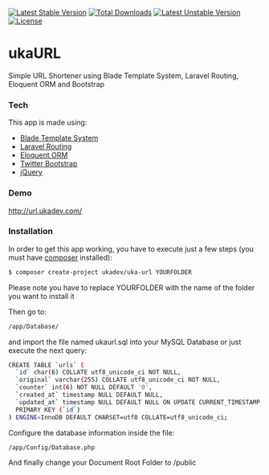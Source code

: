 [![Latest Stable Version](https://poser.pugx.org/ukadev/uka-url/v/stable.svg)](https://packagist.org/packages/ukadev/uka-url) 
[![Total Downloads](https://poser.pugx.org/ukadev/uka-url/downloads.svg)](https://packagist.org/packages/ukadev/uka-url) 
[![Latest Unstable Version](https://poser.pugx.org/ukadev/uka-url/v/unstable.svg)](https://packagist.org/packages/ukadev/uka-url) 
[![License](https://poser.pugx.org/ukadev/blogfolio/license.svg)](https://packagist.org/packages/ukadev/uka-url)
# ukaURL
Simple URL Shortener using Blade Template System, Laravel Routing, Eloquent ORM and Bootstrap

### Tech
This app is made using:
  - [Blade Template System](https://github.com/PhiloNL/Laravel-Blade)
  - [Laravel Routing](https://github.com/illuminate/routing)
  - [Eloquent ORM](https://github.com/illuminate/database)
  - [Twitter Bootstrap](http://twitter.github.com/bootstrap/)
  - [jQuery](http://jquery.com)

### Demo
http://url.ukadev.com/

### Installation
In order to get this app working, you have to execute just a few steps (you must have [composer](https://getcomposer.org/) installed):
```sh
$ composer create-project ukadev/uka-url YOURFOLDER
```
Please note you have to replace YOURFOLDER with the name of the folder you want to install it

Then go to:
```sh
/app/Database/
```
and import the file named ukaurl.sql into your MySQL Database or just execute the next query:
```sh
CREATE TABLE `urls` (
  `id` char(6) COLLATE utf8_unicode_ci NOT NULL,
  `original` varchar(255) COLLATE utf8_unicode_ci NOT NULL,
  `counter` int(6) NOT NULL DEFAULT '0',
  `created_at` timestamp NULL DEFAULT NULL,
  `updated_at` timestamp NULL DEFAULT NULL ON UPDATE CURRENT_TIMESTAMP,
  PRIMARY KEY (`id`)
) ENGINE=InnoDB DEFAULT CHARSET=utf8 COLLATE=utf8_unicode_ci;
```

Configure the database information inside the file:
```sh
/app/Config/Database.php
```

And finally change your Document Root Folder to /public
